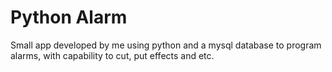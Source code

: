 # Python Alarm
Small app developed by me using python and a mysql database to program alarms, with capability to cut, put effects and etc.

